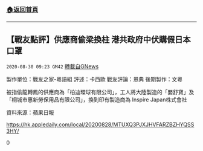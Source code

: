 ###  [:house:返回首頁](https://github.com/ourhimalayas/txt)
---

## 【戰友點評】供應商偷梁換柱 港共政府中伏購假日本口罩
`2020-08-30 09:23 GM42` [轉載自GNews](https://gnews.org/zh-hant/324829/)

製作單位：戰友之家-粵語組
評述：卡西歐
戰友評論：恩典
後期製作：文粵



被指偷龍轉鳳的供應商為「柏迪環球有限公司」，工人將大陸製造的「嬰舒寶」及「桐城市惠新勞保用品有限公司」，換到印有製造商為 Inspire Japan株式會社

資料來源：蘋果日報

https://hk.appledaily.com/local/20200828/MTUXQ3PJXJHVFARZBZHYQSS3HY/

0
